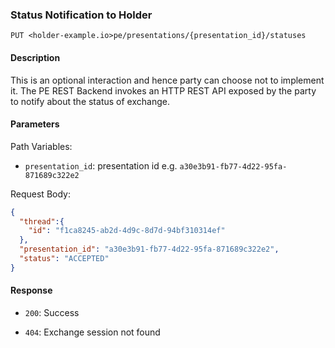 ### Status Notification to Holder

`PUT <holder-example.io>pe/presentations/{presentation_id}/statuses`


#### Description

This is an optional interaction and hence party can choose not to implement it. The PE REST Backend invokes an HTTP REST API exposed by the party to notify about the status of exchange.

#### Parameters

Path Variables:
* `presentation_id`: presentation id e.g. `a30e3b91-fb77-4d22-95fa-871689c322e2`

Request Body:
```json
{
  "thread":{
    "id": "f1ca8245-ab2d-4d9c-8d7d-94bf310314ef"
  },
  "presentation_id": "a30e3b91-fb77-4d22-95fa-871689c322e2",
  "status": "ACCEPTED"
}
```

#### Response

* `200`: Success

* `404`: Exchange session not found
